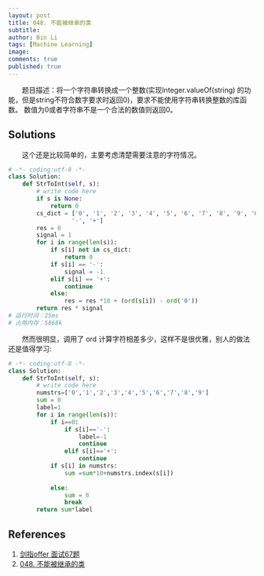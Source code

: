 ```yaml
---
layout: post
title: 048. 不能被继承的类
subtitle:
author: Bin Li
tags: [Machine Learning]
image: 
comments: true
published: true
---
```


　　题目描述：将一个字符串转换成一个整数(实现Integer.valueOf(string) 的功能，但是string不符合数字要求时返回0)，要求不能使用字符串转换整数的库函数。 数值为0或者字符串不是一个合法的数值则返回0。

## Solutions
　　这个还是比较简单的，主要考虑清楚需要注意的字符情况。

```python
# -*- coding:utf-8 -*-
class Solution:
    def StrToInt(self, s):
        # write code here
        if s is None:
            return 0
        cs_dict = ['0', '1', '2', '3', '4', '5', '6', '7', '8', '9', '0',
                  '-', '+']
        res = 0
        signal = 1
        for i in range(len(s)):
            if s[i] not in cs_dict:
                return 0
            if s[i] == '-':
                signal = -1
            elif s[i] == '+':
                continue
            else:
                res = res *10 + (ord(s[i]) - ord('0'))
        return res * signal
# 运行时间：25ms
# 占用内存：5868k
```

　　然而很明显，调用了 ord 计算字符相差多少，这样不是很优雅，别人的做法还是值得学习:

```python
# -*- coding:utf-8 -*-
class Solution:
    def StrToInt(self, s):
        # write code here
        numstrs=['0','1','2','3','4','5','6','7','8','9']
        sum = 0
        label=1
        for i in range(len(s)):
            if i==0:
                if s[i]=='-':
                    label=-1
                    continue
                elif s[i]=='+':
                    continue
            if s[i] in numstrs:
                sum =sum*10+numstrs.index(s[i])
            
            else:
                sum = 0
                break
        return sum*label     
```

## References
1. [剑指offer 面试67题](https://www.cnblogs.com/yanmk/p/9133543.html)
2. [048. 不能被继承的类](https://www.nowcoder.com/practice/1277c681251b4372bdef344468e4f26e?tpId=13&tqId=11202&rp=1&ru=%2Fta%2Fcoding-interviews&qru=%2Fta%2Fcoding-interviews%2Fquestion-ranking&tPage=3)